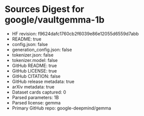 # Sources Digest for google/vaultgemma-1b
- HF revision: f9624dafc1760cb2f6039e86e12055d6559d7abb
- README: true
- config.json: false
- generation_config.json: false
- tokenizer.json: false
- tokenizer.model: false
- GitHub README: true
- GitHub LICENSE: true
- GitHub CITATION: false
- GitHub release metadata: true
- arXiv metadata: true
- Dataset cards captured: 0
- Parsed parameters: 1B
- Parsed license: gemma
- Primary GitHub repo: google-deepmind/gemma
